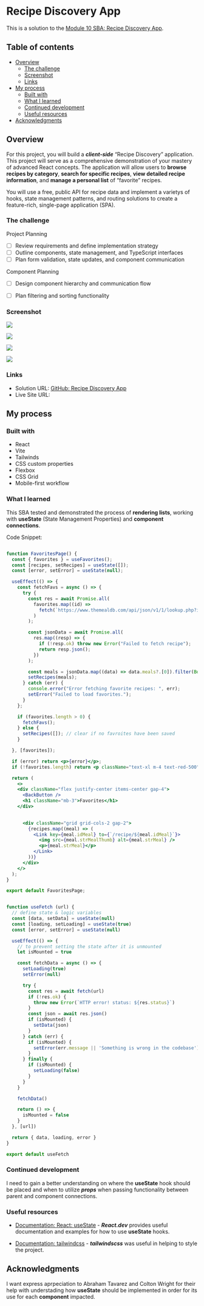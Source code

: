 # Recipe Discovery App

This is a solution to the [Module 10 SBA: Recipe Discovery App](https://ps-lms.vercel.app/curriculum/se/416/sba). 

## Table of contents

- [Overview](#overview)
  - [The challenge](#the-challenge)
  - [Screenshot](#screenshot)
  - [Links](#links)
- [My process](#my-process)
  - [Built with](#built-with)
  - [What I learned](#what-i-learned)
  - [Continued development](#continued-development)
  - [Useful resources](#useful-resources)
- [Acknowledgments](#acknowledgments)

## Overview

For this project, you will build a ***client-side*** “Recipe Discovery” application. This project will serve as a comprehensive demonstration of your mastery of advanced React concepts. The application will allow users to **browse recipes by category**, **search for specific recipes**, **view detailed recipe information**, and **manage a personal list** of “favorite” recipes.

You will use a free, public API for recipe data and implement a varietys of hooks, state management patterns, and routing solutions to create a feature-rich, single-page application (SPA).

### The challenge

Project Planning
- [ ] Review requirements and define implementation strategy
- [ ] Outline components, state management, and TypeScript interfaces
- [ ] Plan form validation, state updates, and component communication

Component Planning
- [ ] Design component hierarchy and communication flow
- [ ] Plan filtering and sorting functionality


### Screenshot

![](./src/assets/images/category_example.jpg)

![](./src/assets/images/recipe_example.jpg)

![](./src/assets/images/favorites_example.jpg)

![](./src/assets/images/search_example.jpg)

### Links

- Solution URL: [GitHub: Recipe Discovery App](https://github.com/DblRH600/recipe-discovery-app)
- Live Site URL: []()

## My process

### Built with

- React
- Vite
- Tailwinds
- CSS custom properties
- Flexbox
- CSS Grid
- Mobile-first workflow

### What I learned

This SBA tested and demonstrated the process of **rendering lists**, working with **useState** (State Management Properties) and **component connections**.

Code Snippet:

```jsx FavoritesPage

function FavoritesPage() {
  const { favorites } = useFavorites();
  const [recipes, setRecipes] = useState([]);
  const [error, setError] = useState(null);

  useEffect(() => {
    const fetchFavs = async () => {
      try {
        const res = await Promise.all(
          favorites.map((id) =>
            fetch(`https://www.themealdb.com/api/json/v1/1/lookup.php?i=${id}`)
          )
        );

        const jsonData = await Promise.all(
          res.map((resp) => {
            if (!resp.ok) throw new Error("Failed to fetch recipe");
            return resp.json();
          })
        );

        const meals = jsonData.map((data) => data.meals?.[0]).filter(Boolean);
        setRecipes(meals);
      } catch (err) {
        console.error("Error fetching favorite recipes: ", err);
        setError("Failed to load favorites.");
      }
    };

    if (favorites.length > 0) {
      fetchFavs();
    } else {
      setRecipes([]); // clear if no favroites have been saved
    }

  }, [favorites]);

  if (error) return <p>{error}</p>;
  if (!favorites.length) return <p className="text-xl m-4 text-red-500">No Favorites Captured. Please Add Some!</p>

  return (
    <>
    <div className="flex justify-center items-center gap-4">
      <BackButton />
      <h1 className="mb-3">Favorites</h1>
    </div>
      

      <div className="grid grid-cols-2 gap-2">
        {recipes.map((meal) => (
          <Link key={meal.idMeal} to={`/recipe/${meal.idMeal}`}>
            <img src={meal.strMealThumb} alt={meal.strMeal} />
            <p>{meal.strMeal}</p>
          </Link>
        ))}
      </div>
    </>
  );
}

export default FavoritesPage;

```
```js useFetch Hook

function useFetch (url) {
  // define state & logic variables
  const [data, setData] = useState(null)
  const [loading, setLoading] = useState(true)
  const [error, setError] = useState(null)

  useEffect(() => {
    // to prevent setting the state after it is unmounted
    let isMounted = true

    const fetchData = async () => {
      setLoading(true)
      setError(null)

      try {
        const res = await fetch(url)
        if (!res.ok) {
          throw new Error(`HTTP error! status: ${res.status}`)
        }
        const json = await res.json()
        if (isMounted) {
          setData(json)
        }
      } catch (err) {
        if (isMounted) {
          setError(err.message || 'Something is wrong in the codebase')
        }
      } finally {
        if (isMounted) {
          setLoading(false)
        }
      }
    }

    fetchData()

    return () => {
      isMounted = false
    }
  }, [url])

  return { data, loading, error }
}

export default useFetch

```

### Continued development

I need to gain a better understanding on where the **useState** hook should be placed and when to utilize ***props*** when passing functionality between parent and component connections. 

### Useful resources

- [Documentation: React: useState](https://react.dev/reference/react/useState) - ***React.dev*** provides useful documentation and examples for how to use **useState** hooks.

- [Documentation: tailwindcss](https://tailwindcss.com/docs/installation/using-vite) - ***tailwindscss*** was useful in helping to style the project.

## Acknowledgments

I want express aprpeciation to Abraham Tavarez and Colton Wright for their help with understading how **useState** should be implemented in order for its use for each **component** impacted. 
